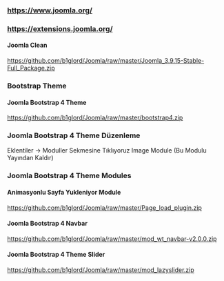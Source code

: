 ### https://www.joomla.org/
### https://extensions.joomla.org/
#### Joomla Clean
https://github.com/b1glord/Joomla/raw/master/Joomla_3.9.15-Stable-Full_Package.zip

### Bootstrap Theme

#### Joomla Bootstrap 4 Theme
https://github.com/b1glord/Joomla/raw/master/bootstrap4.zip

### Joomla Bootstrap 4 Theme Düzenleme
Eklentiler -> Moduller Sekmesine Tıklıyoruz
Image Module (Bu Modulu Yayından Kaldır)

### Joomla Bootstrap 4 Theme Modules
#### Animasyonlu Sayfa Yukleniyor Module
https://github.com/b1glord/Joomla/raw/master/Page_load_plugin.zip

#### Joomla Bootstrap 4 Navbar
https://github.com/b1glord/Joomla/raw/master/mod_wt_navbar-v2.0.0.zip

#### Joomla Bootstrap 4 Theme Slider
https://github.com/b1glord/Joomla/raw/master/mod_lazyslider.zip
